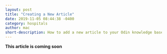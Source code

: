 ```yaml
---
layout: post
title: "Creating a New Article"
date: 2019-11-05 08:44:38 -0400
category: hospitals
author: mac
short-description: How to add a new article to your Odin knowledge base
---
```


**This article is coming soon**


